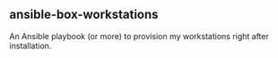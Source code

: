 ## ansible-box-workstations

An Ansible playbook (or more) to provision my workstations right after
installation.
